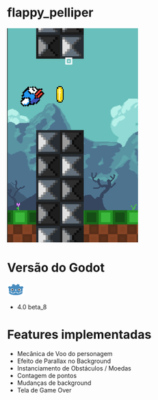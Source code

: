 # flappy_pelliper

<img height="500px" src="https://github.com/LPHBackspace/flappy_bird_clone/blob/main/imagens_readme/flappy_leo1.png"></img>

<h1>Versão do Godot</h1>
<img alt="leo-godot" height="30" width="40" src="https://raw.githubusercontent.com/devicons/devicon/master/icons/godot/godot-original.svg">

- 4.0 beta_8



<h1>Features implementadas</h1>

- Mecânica de Voo do personagem
- Efeito de Parallax no Background
- Instanciamento de Obstáculos / Moedas
- Contagem de pontos
- Mudanças de background
- Tela de Game Over 
